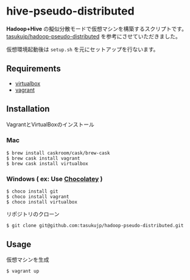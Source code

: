 # hive-pseudo-distributed

**Hadoop+Hive** の擬似分散モードで仮想マシンを構築するスクリプトです。
[tasukujp/hadoop-pseudo-distributed](https://github.com/tasukujp/hadoop-pseudo-distributed) を参考にさせていただきました。

仮想環境起動後は `setup.sh` を元にセットアップを行ないます。


## Requirements

* [virtualbox](https://www.virtualbox.org/)
* [vagrant](https://www.vagrantup.com/)


## Installation

VagrantとVirtualBoxのインストール

### Mac

```
$ brew install caskroom/cask/brew-cask
$ brew cask install vagrant
$ brew cask install virtualbox
```

### Windows ( ex: Use [Chocolatey](https://chocolatey.org/) )

```
$ choco install git
$ choco install vagrant
$ choco install virtualbox
```


リポジトリのクローン

```
$ git clone git@github.com:tasukujp/hadoop-pseudo-distributed.git
```


## Usage

仮想マシンを生成

```
$ vagrant up
```
